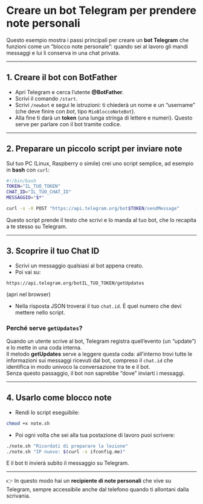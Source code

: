 # Creare un bot Telegram per prendere note personali

Questo esempio mostra i passi principali per creare un **bot Telegram** che funzioni come un “blocco note personale”: quando sei al lavoro gli mandi messaggi e lui li conserva in una chat privata.

---

## 1. Creare il bot con BotFather
- Apri Telegram e cerca l’utente **@BotFather**.  
- Scrivi il comando `/start`.  
- Scrivi `/newbot` e segui le istruzioni: ti chiederà un nome e un “username” (che deve finire con *bot*, tipo `MioBloccoNoteBot`).  
- Alla fine ti darà un **token** (una lunga stringa di lettere e numeri). Questo serve per parlare con il bot tramite codice.

---

## 2. Preparare un piccolo script per inviare note

Sul tuo PC (Linux, Raspberry o simile) crei uno script semplice, ad esempio in **bash** con `curl`:

```bash
#!/bin/bash
TOKEN="IL_TUO_TOKEN"
CHAT_ID="IL_TUO_CHAT_ID"
MESSAGGIO="$*"

curl -s -X POST "https://api.telegram.org/bot$TOKEN/sendMessage"      -d chat_id="$CHAT_ID"      -d text="$MESSAGGIO"
```

Questo script prende il testo che scrivi e lo manda al tuo bot, che lo recapita a te stesso su Telegram.

---

## 3. Scoprire il tuo Chat ID

- Scrivi un messaggio qualsiasi al bot appena creato.  
- Poi vai su:  

```
https://api.telegram.org/botIL_TUO_TOKEN/getUpdates
```  

(apri nel browser)  

- Nella risposta JSON troverai il tuo `chat.id`. È quel numero che devi mettere nello script.

### Perché serve `getUpdates`?
Quando un utente scrive al bot, Telegram registra quell’evento (un “update”) e lo mette in una coda interna.  
Il metodo **getUpdates** serve a leggere questa coda: all’interno trovi tutte le informazioni sui messaggi ricevuti dal bot, compreso il `chat.id` che identifica in modo univoco la conversazione tra te e il bot.  
Senza questo passaggio, il bot non saprebbe “dove” inviarti i messaggi.

---

## 4. Usarlo come blocco note

- Rendi lo script eseguibile:

```bash
chmod +x note.sh
```

- Poi ogni volta che sei alla tua postazione di lavoro puoi scrivere:

```bash
./note.sh "Ricordati di preparare la lezione"
./note.sh "IP nuovo: $(curl -s ifconfig.me)"
```

E il bot ti invierà subito il messaggio su Telegram.

---

👉 In questo modo hai un **recipiente di note personali** che vive su Telegram, sempre accessibile anche dal telefono quando ti allontani dalla scrivania.
